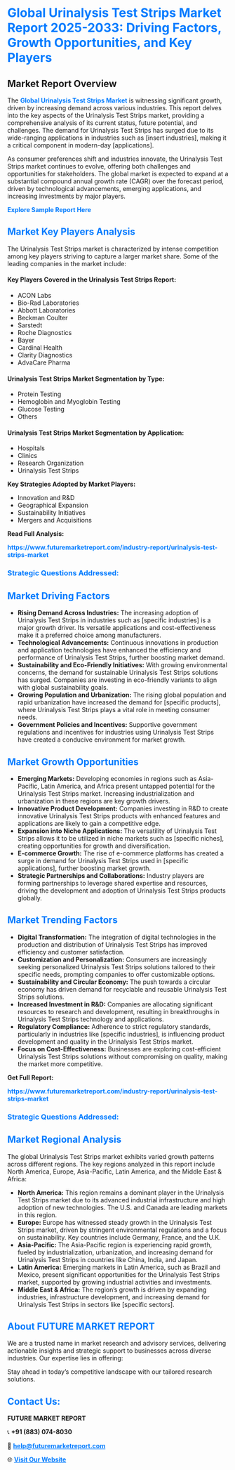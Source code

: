 <h1 style="color: #007BFF;">Global Urinalysis Test Strips Market Report 2025-2033: Driving Factors, Growth Opportunities, and Key Players</h1>

<section id="overview">
<h2>Market Report Overview</h2>
<p>The <a href="https://www.futuremarketreport.com/industry-report/urinalysis-test-strips-market" style="color: #007BFF; text-decoration: none;"><strong>Global Urinalysis Test Strips Market</strong></a> is witnessing significant growth, driven by increasing demand across various industries. This report delves into the key aspects of the Urinalysis Test Strips market, providing a comprehensive analysis of its current status, future potential, and challenges. The demand for Urinalysis Test Strips has surged due to its wide-ranging applications in industries such as [insert industries], making it a critical component in modern-day [applications].</p>
<p>As consumer preferences shift and industries innovate, the Urinalysis Test Strips market continues to evolve, offering both challenges and opportunities for stakeholders. The global market is expected to expand at a substantial compound annual growth rate (CAGR) over the forecast period, driven by technological advancements, emerging applications, and increasing investments by major players.</p>
</section>

<section id="overview">
<p><a href="https://www.futuremarketreport.com/request-sample/reportId=124207" style="color: #007BFF; text-decoration: none;"><strong>Explore Sample Report Here</strong></a></p>
</section>

<section id="key-players">
<h2 style="color: #007BFF;">Market Key Players Analysis</h2>
<p>The Urinalysis Test Strips market is characterized by intense competition among key players striving to capture a larger market share. Some of the leading companies in the market include:</p>
<h4>Key Players Covered in the Urinalysis Test Strips Report:</h4>
<ul><li>ACON Labs</li><li>Bio-Rad Laboratories</li><li>Abbott Laboratories</li><li>Beckman Coulter</li><li>Sarstedt</li><li>Roche Diagnostics</li><li>Bayer</li><li>Cardinal Health</li><li>Clarity Diagnostics</li><li>AdvaCare Pharma</li></ul>
<h4>Urinalysis Test Strips Market Segmentation by Type:</h4>
<ul><li>Protein Testing</li><li>Hemoglobin and Myoglobin Testing</li><li>Glucose Testing</li><li>Others</li></ul>

<h4>Urinalysis Test Strips Market Segmentation by Application:</h4>
<ul><li>Hospitals</li><li>Clinics</li><li>Research Organization</li><li>Urinalysis Test Strips</li></ul>
<p><strong>Key Strategies Adopted by Market Players:</strong></p>
<ul>
<li>Innovation and R&D</li>
<li>Geographical Expansion</li>
<li>Sustainability Initiatives</li>
<li>Mergers and Acquisitions</li>
</ul>
</section>

<section>
<p><strong>Read Full Analysis: </strong></p><a href="https://www.futuremarketreport.com/industry-report/urinalysis-test-strips-market" style="color: #007BFF; text-decoration: none;"><strong>https://www.futuremarketreport.com/industry-report/urinalysis-test-strips-market</strong></a>
<h3 style="color: #007BFF;">Strategic Questions Addressed:</h3>
</section>

<section id="driving-factors">
<h2 style="color: #007BFF;">Market Driving Factors</h2>
<ul>
<li><strong>Rising Demand Across Industries:</strong> The increasing adoption of Urinalysis Test Strips in industries such as [specific industries] is a major growth driver. Its versatile applications and cost-effectiveness make it a preferred choice among manufacturers.</li>
<li><strong>Technological Advancements:</strong> Continuous innovations in production and application technologies have enhanced the efficiency and performance of Urinalysis Test Strips, further boosting market demand.</li>
<li><strong>Sustainability and Eco-Friendly Initiatives:</strong> With growing environmental concerns, the demand for sustainable Urinalysis Test Strips solutions has surged. Companies are investing in eco-friendly variants to align with global sustainability goals.</li>
<li><strong>Growing Population and Urbanization:</strong> The rising global population and rapid urbanization have increased the demand for [specific products], where Urinalysis Test Strips plays a vital role in meeting consumer needs.</li>
<li><strong>Government Policies and Incentives:</strong> Supportive government regulations and incentives for industries using Urinalysis Test Strips have created a conducive environment for market growth.</li>
</ul>
</section>

<section id="growth-opportunities">
<h2 style="color: #007BFF;">Market Growth Opportunities</h2>
<ul>
<li><strong>Emerging Markets:</strong> Developing economies in regions such as Asia-Pacific, Latin America, and Africa present untapped potential for the Urinalysis Test Strips market. Increasing industrialization and urbanization in these regions are key growth drivers.</li>
<li><strong>Innovative Product Development:</strong> Companies investing in R&D to create innovative Urinalysis Test Strips products with enhanced features and applications are likely to gain a competitive edge.</li>
<li><strong>Expansion into Niche Applications:</strong> The versatility of Urinalysis Test Strips allows it to be utilized in niche markets such as [specific niches], creating opportunities for growth and diversification.</li>
<li><strong>E-commerce Growth:</strong> The rise of e-commerce platforms has created a surge in demand for Urinalysis Test Strips used in [specific applications], further boosting market growth.</li>
<li><strong>Strategic Partnerships and Collaborations:</strong> Industry players are forming partnerships to leverage shared expertise and resources, driving the development and adoption of Urinalysis Test Strips products globally.</li>
</ul>
</section>

<section id="trending-factors">
<h2 style="color: #007BFF;">Market Trending Factors</h2>
<ul>
<li><strong>Digital Transformation:</strong> The integration of digital technologies in the production and distribution of Urinalysis Test Strips has improved efficiency and customer satisfaction.</li>
<li><strong>Customization and Personalization:</strong> Consumers are increasingly seeking personalized Urinalysis Test Strips solutions tailored to their specific needs, prompting companies to offer customizable options.</li>
<li><strong>Sustainability and Circular Economy:</strong> The push towards a circular economy has driven demand for recyclable and reusable Urinalysis Test Strips solutions.</li>
<li><strong>Increased Investment in R&D:</strong> Companies are allocating significant resources to research and development, resulting in breakthroughs in Urinalysis Test Strips technology and applications.</li>
<li><strong>Regulatory Compliance:</strong> Adherence to strict regulatory standards, particularly in industries like [specific industries], is influencing product development and quality in the Urinalysis Test Strips market.</li>
<li><strong>Focus on Cost-Effectiveness:</strong> Businesses are exploring cost-efficient Urinalysis Test Strips solutions without compromising on quality, making the market more competitive.</li>
</ul>
</section>

<section>
<p><strong>Get Full Report: </strong></p><a href="https://www.futuremarketreport.com/industry-report/urinalysis-test-strips-market" style="color: #007BFF; text-decoration: none;"><strong>https://www.futuremarketreport.com/industry-report/urinalysis-test-strips-market</strong></a>
<h3 style="color: #007BFF;">Strategic Questions Addressed:</h3>
</section>


<section id="regional-analysis">
<h2 style="color: #007BFF;">Market Regional Analysis</h2>
<p>The global Urinalysis Test Strips market exhibits varied growth patterns across different regions. The key regions analyzed in this report include North America, Europe, Asia-Pacific, Latin America, and the Middle East & Africa:</p>
<ul>
<li><strong>North America:</strong> This region remains a dominant player in the Urinalysis Test Strips market due to its advanced industrial infrastructure and high adoption of new technologies. The U.S. and Canada are leading markets in this region.</li>
<li><strong>Europe:</strong> Europe has witnessed steady growth in the Urinalysis Test Strips market, driven by stringent environmental regulations and a focus on sustainability. Key countries include Germany, France, and the U.K.</li>
<li><strong>Asia-Pacific:</strong> The Asia-Pacific region is experiencing rapid growth, fueled by industrialization, urbanization, and increasing demand for Urinalysis Test Strips in countries like China, India, and Japan.</li>
<li><strong>Latin America:</strong> Emerging markets in Latin America, such as Brazil and Mexico, present significant opportunities for the Urinalysis Test Strips market, supported by growing industrial activities and investments.</li>
<li><strong>Middle East & Africa:</strong> The region’s growth is driven by expanding industries, infrastructure development, and increasing demand for Urinalysis Test Strips in sectors like [specific sectors].</li>
</ul>
</section>

<footer>
<h2 style="color: #007BFF;">About FUTURE MARKET REPORT</h2>
<p>We are a trusted name in market research and advisory services, delivering actionable insights and strategic support to businesses across diverse industries. Our expertise lies in offering:</p>

<p>Stay ahead in today’s competitive landscape with our tailored research solutions.</p>

<h2 style="color: #007BFF;">Contact Us:</h2>
<p><strong>FUTURE MARKET REPORT</strong></p>
<p>📞 <strong>+91 (883) 074-8030</strong></p>
<p>📧 <strong><a href="mailto:help@futuremarketreport.com" style="color: #007BFF;">help@futuremarketreport.com</a></strong></p>
<p>🌐 <strong><a href="https://www.futuremarketreport.com/" style="color: #007BFF;">Visit Our Website</a></strong></p>
</footer>